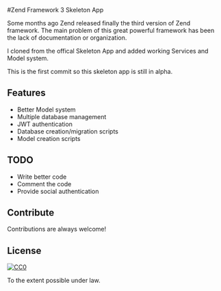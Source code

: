 #Zend Framework 3 Skeleton App

Some months ago Zend released finally the third version of Zend framework. The main problem
of this great powerful framework has been the lack of documentation or organization.

I cloned from the offical Skeleton App and added working Services and Model system.

This is the first commit so this skeleton app is still in alpha.

## Features
- Better Model system
- Multiple database management
- JWT authentication
- Database creation/migration scripts
- Model creation scripts

## TODO
- Write better code
- Comment the code
- Provide social authentication

## Contribute

Contributions are always welcome!


## License

[![CC0](https://licensebuttons.net/p/zero/1.0/88x31.png)](http://creativecommons.org/publicdomain/zero/1.0/)

To the extent possible under law.